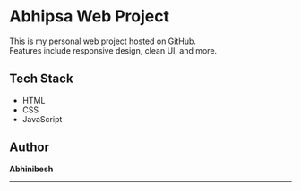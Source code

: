 # Abhipsa Web Project

This is my personal web project hosted on GitHub.  
Features include responsive design, clean UI, and more.

## Tech Stack
- HTML
- CSS
- JavaScript

## Author
**Abhinibesh**

---

